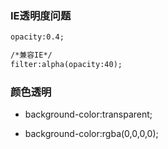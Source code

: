 
### IE透明度问题

```html
opacity:0.4;

/*兼容IE*/
filter:alpha(opacity:40);
```

### 颜色透明

- background-color:transparent;

- background-color:rgba(0,0,0,0);